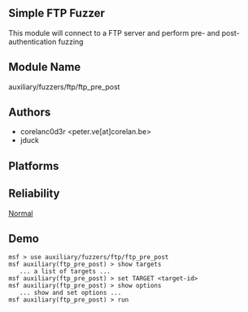 ## Simple FTP Fuzzer

This module will connect to a FTP server and perform pre- 
and post-authentication fuzzing


## Module Name
auxiliary/fuzzers/ftp/ftp_pre_post

## Authors
* corelanc0d3r <peter.ve[at]corelan.be>
* jduck





## Platforms


## Reliability
[Normal](https://github.com/rapid7/metasploit-framework/wiki/Exploit-Ranking)

## Demo

```
msf > use auxiliary/fuzzers/ftp/ftp_pre_post
msf auxiliary(ftp_pre_post) > show targets
   ... a list of targets ...
msf auxiliary(ftp_pre_post) > set TARGET <target-id>
msf auxiliary(ftp_pre_post) > show options
   ... show and set options ...
msf auxiliary(ftp_pre_post) > run
```
    
    